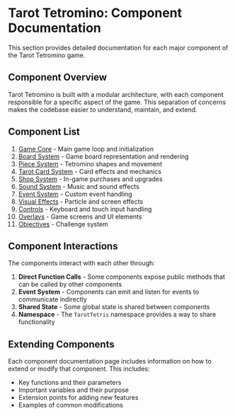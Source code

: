 # Tarot Tetromino: Component Documentation

This section provides detailed documentation for each major component of the Tarot Tetromino game.

## Component Overview

Tarot Tetromino is built with a modular architecture, with each component responsible for a specific aspect of the game. This separation of concerns makes the codebase easier to understand, maintain, and extend.

## Component List

1. [Game Core](game-core.md) - Main game loop and initialization
2. [Board System](board-system.md) - Game board representation and rendering
3. [Piece System](piece-system.md) - Tetromino shapes and movement
4. [Tarot Card System](tarot-system.md) - Card effects and mechanics
5. [Shop System](shop-system.md) - In-game purchases and upgrades
6. [Sound System](sound-system.md) - Music and sound effects
7. [Event System](event-system.md) - Custom event handling
8. [Visual Effects](visual-effects.md) - Particle and screen effects
9. [Controls](controls.md) - Keyboard and touch input handling
10. [Overlays](overlays.md) - Game screens and UI elements
11. [Objectives](objectives.md) - Challenge system

## Component Interactions

The components interact with each other through:

1. **Direct Function Calls** - Some components expose public methods that can be called by other components
2. **Event System** - Components can emit and listen for events to communicate indirectly
3. **Shared State** - Some global state is shared between components
4. **Namespace** - The `TarotTetris` namespace provides a way to share functionality

## Extending Components

Each component documentation page includes information on how to extend or modify that component. This includes:

- Key functions and their parameters
- Important variables and their purpose
- Extension points for adding new features
- Examples of common modifications
